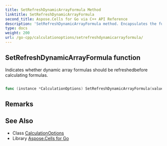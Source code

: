 ```yaml
---
title: SetRefreshDynamicArrayFormula Method 
linktitle: SetRefreshDynamicArrayFormula
second_title: Aspose.Cells for Go via C++ API Reference
description: 'SetRefreshDynamicArrayFormula method. Encapsulates the function that represents setrefreshdynamicarrayformula in Go.'
type: docs
weight: 200
url: /go-cpp/calculationoptions/setrefreshdynamicarrayformula/
---
```


## SetRefreshDynamicArrayFormula function

Indicates whether dynamic array formulas should be refreshedbefore calculating formulas.

```go

func (instance *CalculationOptions) SetRefreshDynamicArrayFormula(value bool)  error

```

## Remarks


## See Also

* Class [CalculationOptions](../)
* Library [Aspose.Cells for Go](../../)

